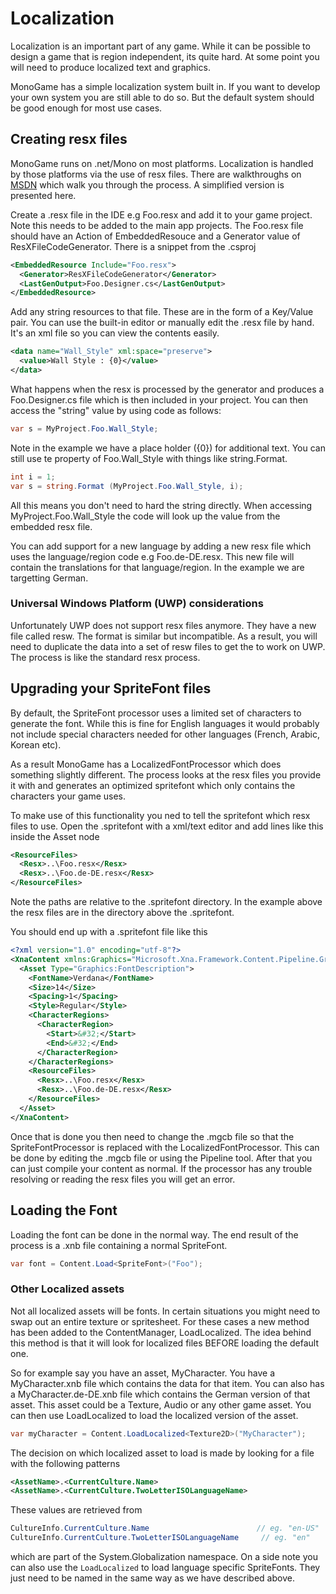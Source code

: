 # Localization

Localization is an important part of any game. While it can be possible to design a
game that is region independent, its quite hard. At some point you will need to
produce localized text and graphics.

MonoGame has a simple localization system built in. If you want to develop your own
system you are still able to do so. But the default system should be good enough for
most use cases.

## Creating resx files

MonoGame runs on .net/Mono on most platforms. Localization is handled by those platforms
via the use of resx files. There are walkthroughs on [MSDN](https://msdn.microsoft.com/en-us/library/aa992030(v=vs.100).aspx)
which walk you through the process. A simplified version is presented here.

Create a .resx file in the IDE e.g Foo.resx and add it to your game project. Note this needs to be added to the
main app projects. The Foo.resx file should have an Action of EmbeddedResouce and a Generator value of ResXFileCodeGenerator.
There is a snippet from the .csproj

```xml
<EmbeddedResource Include="Foo.resx">
  <Generator>ResXFileCodeGenerator</Generator>
  <LastGenOutput>Foo.Designer.cs</LastGenOutput>
</EmbeddedResource>
```

Add any string resources to that file. These are in the form of a Key/Value pair. You can use the built-in editor
or manually edit the .resx file by hand. It's an xml file so you can view the contents easily.

```xml
<data name="Wall_Style" xml:space="preserve">
  <value>Wall Style : {0}</value>
</data>
```

What happens when the resx is processed by the generator and produces a Foo.Designer.cs file which is then
included in your project. You can then access the "string" value by using code as follows:

```csharp
var s = MyProject.Foo.Wall_Style;
```

Note in the example we have a place holder ({0}) for additional text. You can still use te property of Foo.Wall_Style with
things like string.Format.

```csharp
int i = 1;
var s = string.Format (MyProject.Foo.Wall_Style, i);
```

All this means you don't need to hard the string directly. When accessing MyProject.Foo.Wall_Style the code will look up the value from
the embedded resx file.

You can add support for a new language by adding a new resx file which uses the language/region code e.g Foo.de-DE.resx.
This new file will contain the translations for that language/region. In the example we are targetting German.

### Universal Windows Platform (UWP) considerations

Unfortunately UWP does not support resx files anymore. They have a new file called resw. The format is similar but
incompatible. As a result, you will need to duplicate the data into a set of resw files to get the to work on UWP.
The process is like the standard resx process.

## Upgrading your SpriteFont files

By default, the SpriteFont processor uses a limited set of characters to generate the font. While this is fine for English
languages it would probably not include special characters needed for other languages (French, Arabic, Korean etc).

As a result MonoGame has a LocalizedFontProcessor which does something slightly different. The process looks at the resx
files you provide it with and generates an optimized spritefont which only contains the characters your game uses.

To make use of this functionality you ned to tell the spritefont which resx files to use. Open the .spritefont with a
xml/text editor and add lines like this inside the Asset node

```xml
<ResourceFiles>
  <Resx>..\Foo.resx</Resx>
  <Resx>..\Foo.de-DE.resx</Resx>
</ResourceFiles>
```

Note the paths are relative to the .spritefont directory. In the example above the resx files are in the directory
above the .spritefont.

You should end up with a .spritefont file like this

```xml
<?xml version="1.0" encoding="utf-8"?>
<XnaContent xmlns:Graphics="Microsoft.Xna.Framework.Content.Pipeline.Graphics">
  <Asset Type="Graphics:FontDescription">
    <FontName>Verdana</FontName>
    <Size>14</Size>
    <Spacing>1</Spacing>
    <Style>Regular</Style>
    <CharacterRegions>
      <CharacterRegion>
        <Start>&#32;</Start>
        <End>&#32;</End>
      </CharacterRegion>
    </CharacterRegions>
    <ResourceFiles>
      <Resx>..\Foo.resx</Resx>
      <Resx>..\Foo.de-DE.resx</Resx>
    </ResourceFiles>
  </Asset>
</XnaContent>
```

Once that is done you then need to change the .mgcb file so that the SpriteFontProcessor is replaced with
the LocalizedFontProcessor. This can be done by editing the .mgcb file or using the Pipeline tool. After
that you can just compile your content as normal. If the processor has any trouble resolving or reading the
resx files you will get an error.

## Loading the Font

Loading the font can be done in the normal way. The end result of the process is a .xnb file containing a normal
SpriteFont.

```csharp
var font = Content.Load<SpriteFont>("Foo");
```

### Other Localized assets

Not all localized assets will be fonts. In certain situations you might need to swap out an entire texture or spritesheet.
For these cases a new method has been added to the ContentManager, LoadLocalized. The idea behind this method is that it will
look for localized files BEFORE loading the default one.

So for example say you have an asset, MyCharacter. You have a MyCharacter.xnb file which contains the data for that item. You
can also has a MyCharacter.de-DE.xnb file which contains the German version of that asset. This asset could be a Texture, Audio
or any other game asset. You can then use LoadLocalized to load the localized version of the asset.

```csharp
var myCharacter = Content.LoadLocalized<Texture2D>("MyCharacter");
```

The decision on which localized asset to load is made by looking for a file with the following patterns

```xml
<AssetName>.<CurrentCulture.Name>
<AssetName>.<CurrentCulture.TwoLetterISOLanguageName>
```

These values are retrieved from

```csharp
CultureInfo.CurrentCulture.Name                        // eg. "en-US"
CultureInfo.CurrentCulture.TwoLetterISOLanguageName     // eg. "en"
```

which are part of the System.Globalization namespace. On a side note you can also use the `LoadLocalized` to load language
specific SpriteFonts. They just need to be named in the same way as we have described above.
